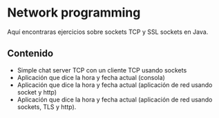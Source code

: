 # Network programming

Aquí encontraras ejercicios sobre sockets TCP y SSL sockets en Java. 

## Contenido

- Simple chat server TCP con un cliente TCP usando sockets
- Aplicación que dice la hora y fecha actual (consola)
- Aplicación que dice la hora y fecha actual (aplicación de red usando socket y http)
- Aplicación que dice la hora y fecha actual (aplicación de red usando sockets, TLS y http).
